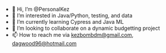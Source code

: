- 👋 Hi, I’m @PersonalKez
- 👀 I’m interested in Java/Python, testing, and data
- 🌱 I’m currently learning Cypress and Java ML
- 💞️ I’m looking to collaborate on a dynamic budgetting project
- 📫 How to reach me via kezbombdm@gmail.com, dagwood96@hotmail.com

<!---
PersonalKez/PersonalKez is a ✨ special ✨ repository because its `README.md` (this file) appears on your GitHub profile.
You can click the Preview link to take a look at your changes.
--->
